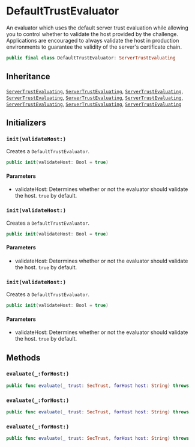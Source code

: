 # DefaultTrustEvaluator

An evaluator which uses the default server trust evaluation while allowing you to control whether to validate the
host provided by the challenge. Applications are encouraged to always validate the host in production environments
to guarantee the validity of the server's certificate chain.

``` swift
public final class DefaultTrustEvaluator: ServerTrustEvaluating 
```

## Inheritance

[`ServerTrustEvaluating`](/ServerTrustEvaluating), [`ServerTrustEvaluating`](/ServerTrustEvaluating), [`ServerTrustEvaluating`](/ServerTrustEvaluating), [`ServerTrustEvaluating`](/ServerTrustEvaluating), [`ServerTrustEvaluating`](/ServerTrustEvaluating), [`ServerTrustEvaluating`](/ServerTrustEvaluating), [`ServerTrustEvaluating`](/ServerTrustEvaluating), [`ServerTrustEvaluating`](/ServerTrustEvaluating), [`ServerTrustEvaluating`](/ServerTrustEvaluating)

## Initializers

### `init(validateHost:)`

Creates a `DefaultTrustEvaluator`.

``` swift
public init(validateHost: Bool = true) 
```

#### Parameters

  - validateHost: Determines whether or not the evaluator should validate the host. `true` by default.

### `init(validateHost:)`

Creates a `DefaultTrustEvaluator`.

``` swift
public init(validateHost: Bool = true) 
```

#### Parameters

  - validateHost: Determines whether or not the evaluator should validate the host. `true` by default.

### `init(validateHost:)`

Creates a `DefaultTrustEvaluator`.

``` swift
public init(validateHost: Bool = true) 
```

#### Parameters

  - validateHost: Determines whether or not the evaluator should validate the host. `true` by default.

## Methods

### `evaluate(_:forHost:)`

``` swift
public func evaluate(_ trust: SecTrust, forHost host: String) throws 
```

### `evaluate(_:forHost:)`

``` swift
public func evaluate(_ trust: SecTrust, forHost host: String) throws 
```

### `evaluate(_:forHost:)`

``` swift
public func evaluate(_ trust: SecTrust, forHost host: String) throws 
```
